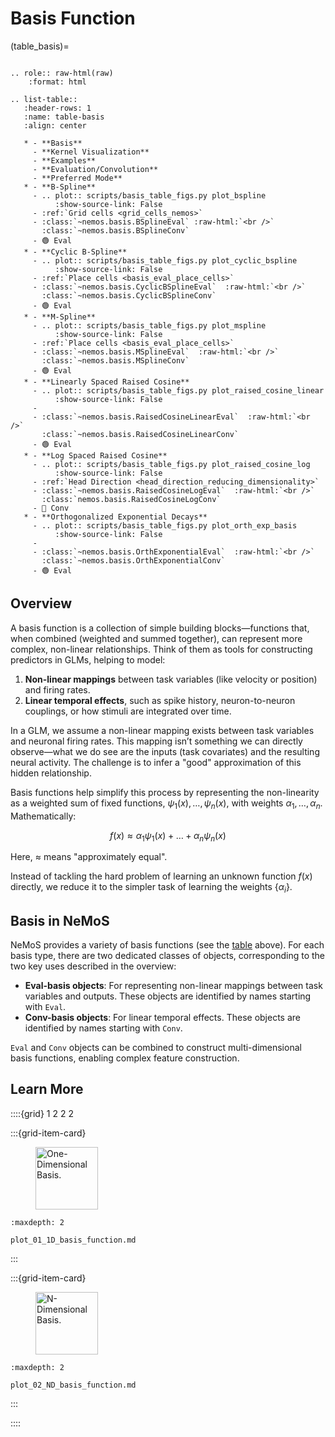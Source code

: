 # Basis Function

(table_basis)=
```{eval-rst}

.. role:: raw-html(raw)
    :format: html
    
.. list-table::
   :header-rows: 1
   :name: table-basis
   :align: center

   * - **Basis**
     - **Kernel Visualization**
     - **Examples**
     - **Evaluation/Convolution**
     - **Preferred Mode**
   * - **B-Spline**
     - .. plot:: scripts/basis_table_figs.py plot_bspline
          :show-source-link: False
     - :ref:`Grid cells <grid_cells_nemos>`
     - :class:`~nemos.basis.BSplineEval` :raw-html:`<br />`
       :class:`~nemos.basis.BSplineConv`
     - 🟢 Eval
   * - **Cyclic B-Spline**
     - .. plot:: scripts/basis_table_figs.py plot_cyclic_bspline
          :show-source-link: False
     - :ref:`Place cells <basis_eval_place_cells>`
     - :class:`~nemos.basis.CyclicBSplineEval`  :raw-html:`<br />`
       :class:`~nemos.basis.CyclicBSplineConv`
     - 🟢 Eval
   * - **M-Spline**
     - .. plot:: scripts/basis_table_figs.py plot_mspline
          :show-source-link: False
     - :ref:`Place cells <basis_eval_place_cells>`
     - :class:`~nemos.basis.MSplineEval`  :raw-html:`<br />`
       :class:`~nemos.basis.MSplineConv`
     - 🟢 Eval
   * - **Linearly Spaced Raised Cosine**
     - .. plot:: scripts/basis_table_figs.py plot_raised_cosine_linear
          :show-source-link: False
     - 
     - :class:`~nemos.basis.RaisedCosineLinearEval`  :raw-html:`<br />`
       :class:`~nemos.basis.RaisedCosineLinearConv`
     - 🟢 Eval
   * - **Log Spaced Raised Cosine**
     - .. plot:: scripts/basis_table_figs.py plot_raised_cosine_log
          :show-source-link: False
     - :ref:`Head Direction <head_direction_reducing_dimensionality>`
     - :class:`~nemos.basis.RaisedCosineLogEval`  :raw-html:`<br />`
       :class:`nemos.basis.RaisedCosineLogConv`
     - 🔵 Conv
   * - **Orthogonalized Exponential Decays**
     - .. plot:: scripts/basis_table_figs.py plot_orth_exp_basis
          :show-source-link: False
     - 
     - :class:`~nemos.basis.OrthExponentialEval`  :raw-html:`<br />`
       :class:`~nemos.basis.OrthExponentialConv`
     - 🟢 Eval
```

## Overview

A basis function is a collection of simple building blocks—functions that, when combined (weighted and summed together), can represent more complex, non-linear relationships. Think of them as tools for constructing predictors in GLMs, helping to model:

1. **Non-linear mappings** between task variables (like velocity or position) and firing rates.
2. **Linear temporal effects**, such as spike history, neuron-to-neuron couplings, or how stimuli are integrated over time.

In a GLM, we assume a non-linear mapping exists between task variables and neuronal firing rates. This mapping isn’t something we can directly observe—what we do see are the inputs (task covariates) and the resulting neural activity. The challenge is to infer a "good" approximation of this hidden relationship.

Basis functions help simplify this process by representing the non-linearity as a weighted sum of fixed functions, $\psi_1(x), \dots, \psi_n(x)$, with weights $\alpha_1, \dots, \alpha_n$. Mathematically:

$$
f(x) \approx \alpha_1 \psi_1(x) + \dots + \alpha_n \psi_n(x)
$$

Here, $\approx$ means "approximately equal". 

Instead of tackling the hard problem of learning an unknown function $f(x)$ directly, we reduce it to the simpler task of learning the weights $\{\alpha_i\}$.


## Basis in NeMoS

NeMoS provides a variety of basis functions (see the [table](table_basis) above). For each basis type, there are two dedicated classes of objects, corresponding to the two key uses described in the overview:

- **Eval-basis objects**: For representing non-linear mappings between task variables and outputs. These objects are identified by names starting with `Eval`.
- **Conv-basis objects**: For linear temporal effects. These objects are identified by names starting with `Conv`.

`Eval` and `Conv` objects can be combined to construct multi-dimensional basis functions, enabling complex feature construction.

## Learn More

::::{grid} 1 2 2 2

:::{grid-item-card}

<figure>
<img src="../../_static/thumbnails/background/plot_01_1D_basis_function.svg" style="height: 100px", alt="One-Dimensional Basis."/>
</figure>

```{toctree}
:maxdepth: 2

plot_01_1D_basis_function.md
```
:::

:::{grid-item-card}

<figure>
<img src="../../_static/thumbnails/background/plot_02_ND_basis_function.svg" style="height: 100px", alt="N-Dimensional Basis."/>
</figure>

```{toctree}
:maxdepth: 2

plot_02_ND_basis_function.md
```
:::

::::